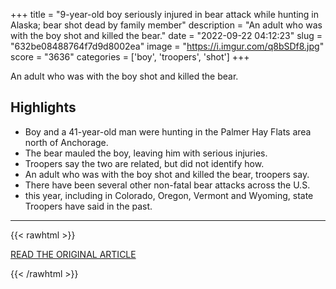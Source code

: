 +++
title = "9-year-old boy seriously injured in bear attack while hunting in Alaska; bear shot dead by family member"
description = "An adult who was with the boy shot and killed the bear."
date = "2022-09-22 04:12:23"
slug = "632be08488764f7d9d8002ea"
image = "https://i.imgur.com/q8bSDf8.jpg"
score = "3636"
categories = ['boy', 'troopers', 'shot']
+++

An adult who was with the boy shot and killed the bear.

## Highlights

- Boy and a 41-year-old man were hunting in the Palmer Hay Flats area north of Anchorage.
- The bear mauled the boy, leaving him with serious injuries.
- Troopers say the two are related, but did not identify how.
- An adult who was with the boy shot and killed the bear, troopers say.
- There have been several other non-fatal bear attacks across the U.S.
- this year, including in Colorado, Oregon, Vermont and Wyoming, state Troopers have said in the past.

---

{{< rawhtml >}}
  <p class="article-category">
    <a target="_blank" href="https://www.cbsnews.com/news/brown-bear-mauls-child-alaska/">READ THE ORIGINAL ARTICLE</a>
  </p>
{{< /rawhtml >}}
